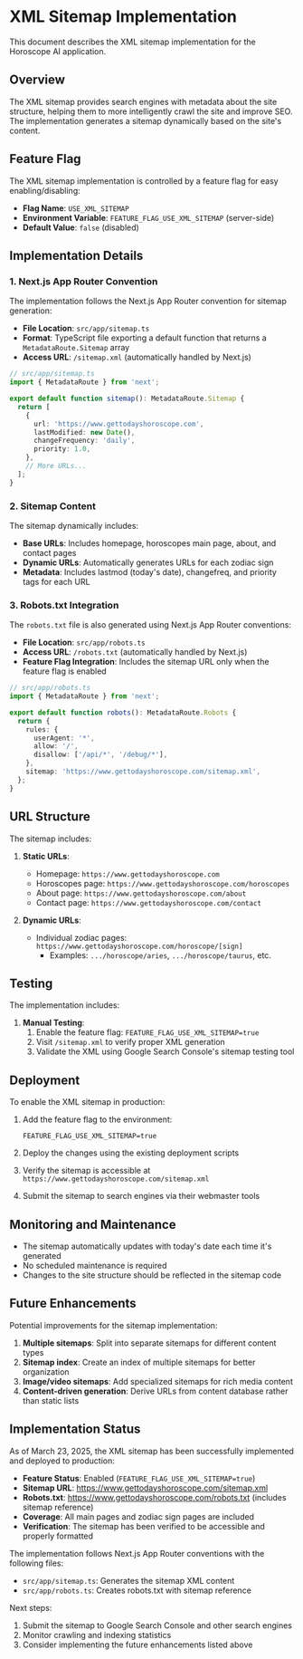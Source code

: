 # XML Sitemap Implementation

This document describes the XML sitemap implementation for the Horoscope AI application.

## Overview

The XML sitemap provides search engines with metadata about the site structure, helping them to more intelligently crawl the site and improve SEO. The implementation generates a sitemap dynamically based on the site's content.

## Feature Flag

The XML sitemap implementation is controlled by a feature flag for easy enabling/disabling:

- **Flag Name**: `USE_XML_SITEMAP`
- **Environment Variable**: `FEATURE_FLAG_USE_XML_SITEMAP` (server-side)
- **Default Value**: `false` (disabled)

## Implementation Details

### 1. Next.js App Router Convention

The implementation follows the Next.js App Router convention for sitemap generation:

- **File Location**: `src/app/sitemap.ts`
- **Format**: TypeScript file exporting a default function that returns a `MetadataRoute.Sitemap` array
- **Access URL**: `/sitemap.xml` (automatically handled by Next.js)

```typescript
// src/app/sitemap.ts
import { MetadataRoute } from 'next';

export default function sitemap(): MetadataRoute.Sitemap {
  return [
    {
      url: 'https://www.gettodayshoroscope.com',
      lastModified: new Date(),
      changeFrequency: 'daily',
      priority: 1.0,
    },
    // More URLs...
  ];
}
```

### 2. Sitemap Content

The sitemap dynamically includes:

- **Base URLs**: Includes homepage, horoscopes main page, about, and contact pages
- **Dynamic URLs**: Automatically generates URLs for each zodiac sign
- **Metadata**: Includes lastmod (today's date), changefreq, and priority tags for each URL

### 3. Robots.txt Integration

The `robots.txt` file is also generated using Next.js App Router conventions:

- **File Location**: `src/app/robots.ts`
- **Access URL**: `/robots.txt` (automatically handled by Next.js)
- **Feature Flag Integration**: Includes the sitemap URL only when the feature flag is enabled

```typescript
// src/app/robots.ts
import { MetadataRoute } from 'next';

export default function robots(): MetadataRoute.Robots {
  return {
    rules: {
      userAgent: '*',
      allow: '/',
      disallow: ['/api/*', '/debug/*'],
    },
    sitemap: 'https://www.gettodayshoroscope.com/sitemap.xml',
  };
}
```

## URL Structure

The sitemap includes:

1. **Static URLs**:
   - Homepage: `https://www.gettodayshoroscope.com`
   - Horoscopes page: `https://www.gettodayshoroscope.com/horoscopes`
   - About page: `https://www.gettodayshoroscope.com/about`
   - Contact page: `https://www.gettodayshoroscope.com/contact`

2. **Dynamic URLs**:
   - Individual zodiac pages: `https://www.gettodayshoroscope.com/horoscope/[sign]`
     - Examples: `.../horoscope/aries`, `.../horoscope/taurus`, etc.

## Testing

The implementation includes:

1. **Manual Testing**:
   1. Enable the feature flag: `FEATURE_FLAG_USE_XML_SITEMAP=true`
   2. Visit `/sitemap.xml` to verify proper XML generation
   3. Validate the XML using Google Search Console's sitemap testing tool

## Deployment

To enable the XML sitemap in production:

1. Add the feature flag to the environment:
   ```
   FEATURE_FLAG_USE_XML_SITEMAP=true
   ```

2. Deploy the changes using the existing deployment scripts
3. Verify the sitemap is accessible at `https://www.gettodayshoroscope.com/sitemap.xml`
4. Submit the sitemap to search engines via their webmaster tools

## Monitoring and Maintenance

- The sitemap automatically updates with today's date each time it's generated
- No scheduled maintenance is required
- Changes to the site structure should be reflected in the sitemap code

## Future Enhancements

Potential improvements for the sitemap implementation:

1. **Multiple sitemaps**: Split into separate sitemaps for different content types
2. **Sitemap index**: Create an index of multiple sitemaps for better organization
3. **Image/video sitemaps**: Add specialized sitemaps for rich media content
4. **Content-driven generation**: Derive URLs from content database rather than static lists 

## Implementation Status

As of March 23, 2025, the XML sitemap has been successfully implemented and deployed to production:

- **Feature Status**: Enabled (`FEATURE_FLAG_USE_XML_SITEMAP=true`)
- **Sitemap URL**: https://www.gettodayshoroscope.com/sitemap.xml
- **Robots.txt**: https://www.gettodayshoroscope.com/robots.txt (includes sitemap reference)
- **Coverage**: All main pages and zodiac sign pages are included
- **Verification**: The sitemap has been verified to be accessible and properly formatted

The implementation follows Next.js App Router conventions with the following files:
- `src/app/sitemap.ts`: Generates the sitemap XML content
- `src/app/robots.ts`: Creates robots.txt with sitemap reference

Next steps:
1. Submit the sitemap to Google Search Console and other search engines
2. Monitor crawling and indexing statistics
3. Consider implementing the future enhancements listed above 